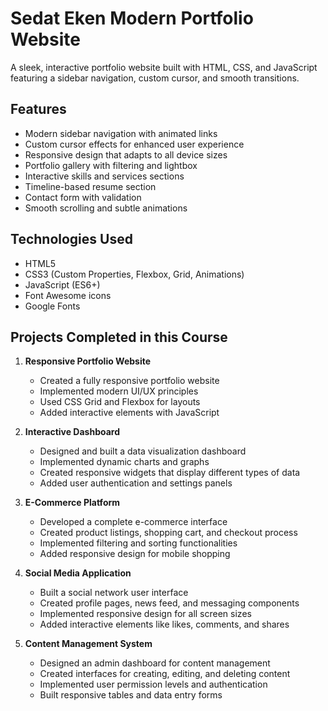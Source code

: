 # Sedat Eken Modern Portfolio Website

A sleek, interactive portfolio website built with HTML, CSS, and JavaScript featuring a sidebar navigation, custom cursor, and smooth transitions.

## Features

- Modern sidebar navigation with animated links
- Custom cursor effects for enhanced user experience
- Responsive design that adapts to all device sizes
- Portfolio gallery with filtering and lightbox
- Interactive skills and services sections
- Timeline-based resume section
- Contact form with validation
- Smooth scrolling and subtle animations

## Technologies Used

- HTML5
- CSS3 (Custom Properties, Flexbox, Grid, Animations)
- JavaScript (ES6+)
- Font Awesome icons
- Google Fonts

## Projects Completed in this Course

1. **Responsive Portfolio Website**
   - Created a fully responsive portfolio website
   - Implemented modern UI/UX principles
   - Used CSS Grid and Flexbox for layouts
   - Added interactive elements with JavaScript

2. **Interactive Dashboard**
   - Designed and built a data visualization dashboard
   - Implemented dynamic charts and graphs
   - Created responsive widgets that display different types of data
   - Added user authentication and settings panels

3. **E-Commerce Platform**
   - Developed a complete e-commerce interface
   - Created product listings, shopping cart, and checkout process
   - Implemented filtering and sorting functionalities
   - Added responsive design for mobile shopping

4. **Social Media Application**
   - Built a social network user interface
   - Created profile pages, news feed, and messaging components
   - Implemented responsive design for all screen sizes
   - Added interactive elements like likes, comments, and shares

5. **Content Management System**
   - Designed an admin dashboard for content management
   - Created interfaces for creating, editing, and deleting content
   - Implemented user permission levels and authentication
   - Built responsive tables and data entry forms

